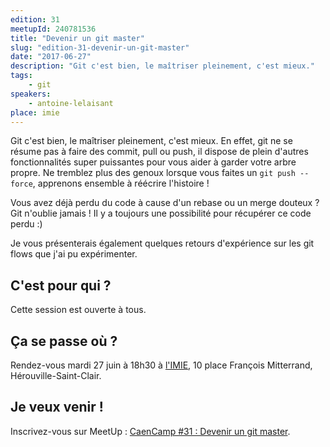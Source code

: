 ```yaml
---
edition: 31
meetupId: 240781536
title: "Devenir un git master"
slug: "edition-31-devenir-un-git-master"
date: "2017-06-27"
description: "Git c'est bien, le maîtriser pleinement, c'est mieux."
tags:
    - git
speakers:
    - antoine-lelaisant
place: imie
---
```


Git c'est bien, le maîtriser pleinement, c'est mieux. En effet, git ne se résume pas à faire des
commit, pull ou push, il dispose de plein d'autres fonctionnalités super puissantes pour vous aider
à garder votre arbre propre. Ne tremblez plus des genoux lorsque vous faites un `git push --force`,
apprenons ensemble à réécrire l'histoire !

Vous avez déjà perdu du code à cause d'un rebase ou un merge douteux ? Git n'oublie jamais ! Il y a
toujours une possibilité pour récupérer ce code perdu :)

Je vous présenterais également quelques retours d'expérience sur les git flows que j'ai pu
expérimenter.

<!-- more -->

## C'est pour qui ?

Cette session est ouverte à tous.

## Ça se passe où ?

Rendez-vous mardi 27 juin à 18h30 à [l'IMIE](http://imie-ecole-informatique.fr/campus/caen.html), 10
place François Mitterrand, Hérouville-Saint-Clair.

## Je veux venir !

Inscrivez-vous sur MeetUp :
[CaenCamp #31 : Devenir un git master](https://www.meetup.com/CaenCamp/events/240781536/).
